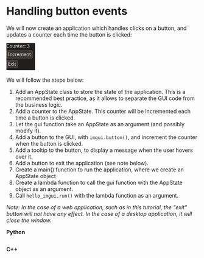 # Handling button events

We will now create an application which handles clicks on a button, and updates a counter each time the button is clicked:

![](button.jpg)

We will follow the steps below:
1. Add an AppState class to store the state of the application. This is a recommended best practice, as it allows to separate the GUI code from the business logic.
2. Add a counter to the AppState. This counter will be incremented each time a button is clicked.
3. Let the gui function take an AppState as an argument (and possibly modify it).
4. Add a button to the GUI, with `imgui.button()`, and increment the counter when the button is clicked.
5. Add a tooltip to the button, to display a message when the user hovers over it.
6. Add a button to exit the application (see note below).
7. Create a main() function to run the application, where we create an AppState object
8. Create a lambda function to call the gui function with the AppState object as an argument.
9. Call `hello_imgui.run()` with the lambda function as an argument.

*Note: In the case of a web application, such as in this tutorial, the "exit" button will not have any effect. In the case of a desktop application, it will close the window.*


**Python**
```{literalinclude} button.py
```


**C++**
```{literalinclude} button.cpp
```
